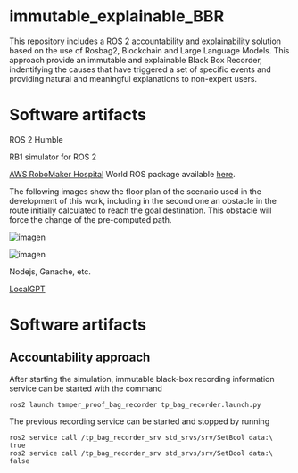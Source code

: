# immutable_explainable_BBR
This repository includes a ROS 2 accountability and explainability solution based on the use of Rosbag2, Blockchain and Large Language Models. This approach provide an immutable and explainable Black Box Recorder, indentifying the causes that have triggered a set of specific events and providing natural and meaningful explanations to non-expert users.

# Software artifacts
ROS 2 Humble

RB1 simulator for ROS 2

[AWS RoboMaker Hospital](https://github.com/aws-robotics/aws-robomaker-hospital-world) World ROS package available [here](https://github.com/jmguerreroh/aws-robomaker-hospital-world/tree/ros2).

The following images show the floor plan of the scenario used in the development of this work, including in the second one an obstacle in the route initially calculated to reach the goal destination. This obstacle will force the change of the pre-computed path.

![imagen](https://user-images.githubusercontent.com/13176052/227868761-7df42f3d-9043-4b07-af27-2b843806be0e.png)

![imagen](https://user-images.githubusercontent.com/13176052/227868841-21b6f0e0-1017-4136-94aa-396ba1205a6b.png)

Nodejs, Ganache, etc.

[LocalGPT](https://github.com/PromtEngineer/localGPT)

# Software artifacts
## Accountability approach
After starting the simulation, immutable black-box recording information service can be started with the command
```
ros2 launch tamper_proof_bag_recorder tp_bag_recorder.launch.py
```
The previous recording service can be started and stopped by running
```
ros2 service call /tp_bag_recorder_srv std_srvs/srv/SetBool data:\ true
ros2 service call /tp_bag_recorder_srv std_srvs/srv/SetBool data:\ false
```
